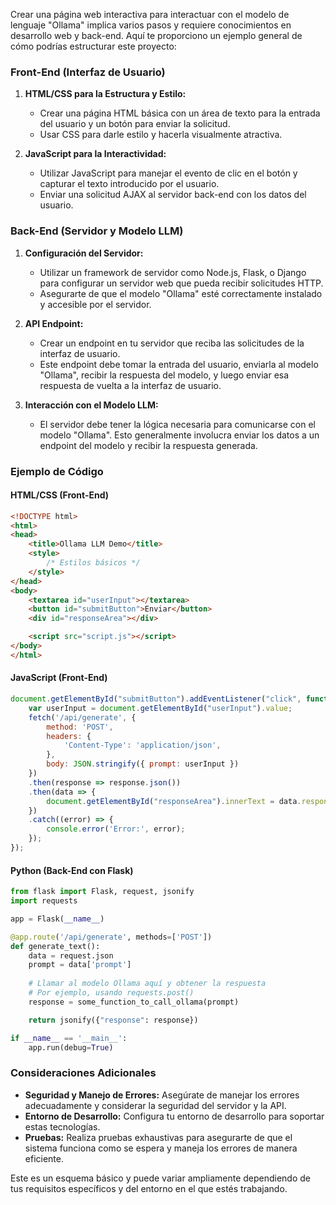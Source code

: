 Crear una página web interactiva para interactuar con el modelo de lenguaje "Ollama" implica varios pasos y requiere conocimientos en desarrollo web y back-end. Aquí te proporciono un ejemplo general de cómo podrías estructurar este proyecto:

### Front-End (Interfaz de Usuario)
1. **HTML/CSS para la Estructura y Estilo:**
   - Crear una página HTML básica con un área de texto para la entrada del usuario y un botón para enviar la solicitud.
   - Usar CSS para darle estilo y hacerla visualmente atractiva.

2. **JavaScript para la Interactividad:**
   - Utilizar JavaScript para manejar el evento de clic en el botón y capturar el texto introducido por el usuario.
   - Enviar una solicitud AJAX al servidor back-end con los datos del usuario.

### Back-End (Servidor y Modelo LLM)
1. **Configuración del Servidor:**
   - Utilizar un framework de servidor como Node.js, Flask, o Django para configurar un servidor web que pueda recibir solicitudes HTTP.
   - Asegurarte de que el modelo "Ollama" esté correctamente instalado y accesible por el servidor.

2. **API Endpoint:**
   - Crear un endpoint en tu servidor que reciba las solicitudes de la interfaz de usuario.
   - Este endpoint debe tomar la entrada del usuario, enviarla al modelo "Ollama", recibir la respuesta del modelo, y luego enviar esa respuesta de vuelta a la interfaz de usuario.

3. **Interacción con el Modelo LLM:**
   - El servidor debe tener la lógica necesaria para comunicarse con el modelo "Ollama". Esto generalmente involucra enviar los datos a un endpoint del modelo y recibir la respuesta generada.

### Ejemplo de Código

#### HTML/CSS (Front-End)
```html
<!DOCTYPE html>
<html>
<head>
    <title>Ollama LLM Demo</title>
    <style>
        /* Estilos básicos */
    </style>
</head>
<body>
    <textarea id="userInput"></textarea>
    <button id="submitButton">Enviar</button>
    <div id="responseArea"></div>

    <script src="script.js"></script>
</body>
</html>
```

#### JavaScript (Front-End)
```javascript
document.getElementById("submitButton").addEventListener("click", function() {
    var userInput = document.getElementById("userInput").value;
    fetch('/api/generate', {
        method: 'POST',
        headers: {
            'Content-Type': 'application/json',
        },
        body: JSON.stringify({ prompt: userInput })
    })
    .then(response => response.json())
    .then(data => {
        document.getElementById("responseArea").innerText = data.response;
    })
    .catch((error) => {
        console.error('Error:', error);
    });
});
```

#### Python (Back-End con Flask)
```python
from flask import Flask, request, jsonify
import requests

app = Flask(__name__)

@app.route('/api/generate', methods=['POST'])
def generate_text():
    data = request.json
    prompt = data['prompt']
    
    # Llamar al modelo Ollama aquí y obtener la respuesta
    # Por ejemplo, usando requests.post()
    response = some_function_to_call_ollama(prompt)

    return jsonify({"response": response})

if __name__ == '__main__':
    app.run(debug=True)
```

### Consideraciones Adicionales
- **Seguridad y Manejo de Errores:** Asegúrate de manejar los errores adecuadamente y considerar la seguridad del servidor y la API.
- **Entorno de Desarrollo:** Configura tu entorno de desarrollo para soportar estas tecnologías.
- **Pruebas:** Realiza pruebas exhaustivas para asegurarte de que el sistema funciona como se espera y maneja los errores de manera eficiente.

Este es un esquema básico y puede variar ampliamente dependiendo de tus requisitos específicos y del entorno en el que estés trabajando.
